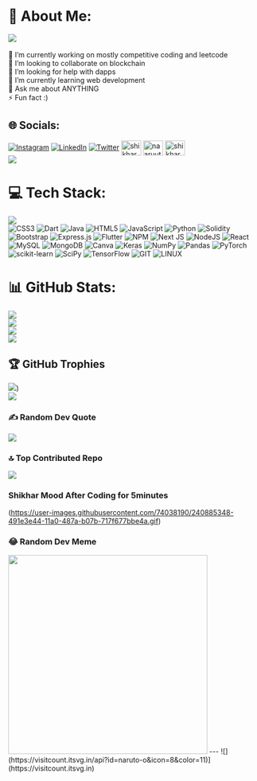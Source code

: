 # 💫 About Me:
![](https://user-images.githubusercontent.com/74038190/225813708-98b745f2-7d22-48cf-9150-083f1b00d6c9.gif)<br>
<br>
🔭 I’m currently working on mostly competitive coding and leetcode<br>👯 I’m looking to collaborate on blockchain<br>🤝 I’m looking for help with dapps<br>🌱 I’m currently learning web development<br>💬 Ask me about ANYTHING<br>⚡ Fun fact :)


## 🌐 Socials:
[![Instagram](https://img.shields.io/badge/Instagram-%23E4405F.svg?logo=Instagram&logoColor=white)](https://instagram.com/____.shikhar.____) [![LinkedIn](https://img.shields.io/badge/LinkedIn-%230077B5.svg?logo=linkedin&logoColor=white)](https://linkedin.com/in/https://linkedin.com/in/https://www.linkedin.com/in/shikhar-sharma-68512b218/) [![Twitter](https://img.shields.io/badge/Twitter-%231DA1F2.svg?logo=Twitter&logoColor=white)](https://twitter.com/__Shikhar__18)
<a href="https://www.codechef.com/users/shikhar_18" target="blank"><img align="center" src="https://cdn.jsdelivr.net/npm/simple-icons@3.1.0/icons/codechef.svg" alt="shikhar_18" height="30" width="40" /></a>
<a href="https://codeforces.com/profile/naaruutoo" target="blank"><img align="center" src="https://raw.githubusercontent.com/rahuldkjain/github-profile-readme-generator/master/src/images/icons/Social/codeforces.svg" alt="naaruutoo" height="30" width="40" /></a>
<a href="https://www.leetcode.com/shikhar_18" target="blank"><img align="center" src="https://raw.githubusercontent.com/rahuldkjain/github-profile-readme-generator/master/src/images/icons/Social/leet-code.svg" alt="shikhar_18" height="30" width="40" /></a><br>
![](https://user-images.githubusercontent.com/74038190/212284158-e840e285-664b-44d7-b79b-e264b5e54825.gif)
<br>


# 💻 Tech Stack:

![](https://user-images.githubusercontent.com/74038190/212751818-13da6fd2-27ca-45c4-9c64-3940ccfa6fd3.gif)<br>
![CSS3](https://img.shields.io/badge/css3-%231572B6.svg?style=plastic&logo=css3&logoColor=white) ![Dart](https://img.shields.io/badge/dart-%230175C2.svg?style=plastic&logo=dart&logoColor=white) ![Java](https://img.shields.io/badge/java-%23ED8B00.svg?style=plastic&logo=java&logoColor=white) ![HTML5](https://img.shields.io/badge/html5-%23E34F26.svg?style=plastic&logo=html5&logoColor=white) ![JavaScript](https://img.shields.io/badge/javascript-%23323330.svg?style=plastic&logo=javascript&logoColor=%23F7DF1E) ![Python](https://img.shields.io/badge/python-3670A0?style=plastic&logo=python&logoColor=ffdd54) ![Solidity](https://img.shields.io/badge/Solidity-%23363636.svg?style=plastic&logo=solidity&logoColor=white) ![Bootstrap](https://img.shields.io/badge/bootstrap-%23563D7C.svg?style=plastic&logo=bootstrap&logoColor=white) ![Express.js](https://img.shields.io/badge/express.js-%23404d59.svg?style=plastic&logo=express&logoColor=%2361DAFB) ![Flutter](https://img.shields.io/badge/Flutter-%2302569B.svg?style=plastic&logo=Flutter&logoColor=white) ![NPM](https://img.shields.io/badge/NPM-%23000000.svg?style=plastic&logo=npm&logoColor=white) ![Next JS](https://img.shields.io/badge/Next-black?style=plastic&logo=next.js&logoColor=white) ![NodeJS](https://img.shields.io/badge/node.js-6DA55F?style=plastic&logo=node.js&logoColor=white) ![React](https://img.shields.io/badge/react-%2320232a.svg?style=plastic&logo=react&logoColor=%2361DAFB) ![MySQL](https://img.shields.io/badge/mysql-%2300f.svg?style=plastic&logo=mysql&logoColor=white) ![MongoDB](https://img.shields.io/badge/MongoDB-%234ea94b.svg?style=plastic&logo=mongodb&logoColor=white) ![Canva](https://img.shields.io/badge/Canva-%2300C4CC.svg?style=plastic&logo=Canva&logoColor=white) ![Keras](https://img.shields.io/badge/Keras-%23D00000.svg?style=plastic&logo=Keras&logoColor=white) ![NumPy](https://img.shields.io/badge/numpy-%23013243.svg?style=plastic&logo=numpy&logoColor=white) ![Pandas](https://img.shields.io/badge/pandas-%23150458.svg?style=plastic&logo=pandas&logoColor=white) ![PyTorch](https://img.shields.io/badge/PyTorch-%23EE4C2C.svg?style=plastic&logo=PyTorch&logoColor=white) ![scikit-learn](https://img.shields.io/badge/scikit--learn-%23F7931E.svg?style=plastic&logo=scikit-learn&logoColor=white) ![SciPy](https://img.shields.io/badge/SciPy-%230C55A5.svg?style=plastic&logo=scipy&logoColor=%white) ![TensorFlow](https://img.shields.io/badge/TensorFlow-%23FF6F00.svg?style=plastic&logo=TensorFlow&logoColor=white) ![GIT](https://img.shields.io/badge/Git-fc6d26?style=plastic&logo=git&logoColor=white) ![LINUX](https://img.shields.io/badge/Linux-FCC624?style=plastic&logo=linux&logoColor=black)
# 📊 GitHub Stats:
![](https://user-images.githubusercontent.com/74038190/212284136-03988914-d899-44b4-b1d9-4eeccf656e44.gif)<br>
![](https://github-readme-stats.vercel.app/api?username=naruto-o&theme=nightowl&hide_border=false&include_all_commits=true&count_private=true)<br/>
![](https://github-readme-streak-stats.herokuapp.com/?user=naruto-o&theme=nightowl&hide_border=false)<br/>
![](https://github-readme-stats.vercel.app/api/top-langs/?username=naruto-o&theme=nightowl&hide_border=false&include_all_commits=true&count_private=true&layout=compact)

## 🏆 GitHub Trophies
![](https://user-images.githubusercontent.com/74038190/212750155-3ceddfbd-19d3-40a3-87af-8d329c8323c4.gif))<br>
![](https://github-profile-trophy.vercel.app/?username=naruto-o&theme=radical&no-frame=false&no-bg=false&margin-w=4)

### ✍️ Random Dev Quote
![](https://quotes-github-readme.vercel.app/api?type=horizontal&theme=radical)

### 🔝 Top Contributed Repo
![](https://github-contributor-stats.vercel.app/api?username=naruto-o&limit=5&theme=algolia&combine_all_yearly_contributions=true)
<br>
### Shikhar Mood After Coding for 5minutes
(https://user-images.githubusercontent.com/74038190/240885348-491e3e44-11a0-487a-b07b-717f677bbe4a.gif)
<br>
### 😂 Random Dev Meme
<img src='https://randommeme-five.vercel.app/' style="height: 400px;"/>
---
![](https://visitcount.itsvg.in/api?id=naruto-o&icon=8&color=11)](https://visitcount.itsvg.in)
<!-- Proudly created with GPRM ( https://gprm.itsvg.in ) -->

